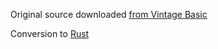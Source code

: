 Original source downloaded [from Vintage Basic](http://www.vintage-basic.net/games.html)

Conversion to [Rust](https://www.rust-lang.org/)
